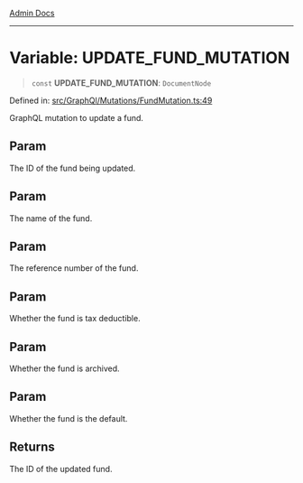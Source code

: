 [Admin Docs](/)

***

# Variable: UPDATE\_FUND\_MUTATION

> `const` **UPDATE\_FUND\_MUTATION**: `DocumentNode`

Defined in: [src/GraphQl/Mutations/FundMutation.ts:49](https://github.com/Aad1tya27/talawa-admin/blob/dd4a08e622d0fa38bcf9758a530e8cdf917dbac8/src/GraphQl/Mutations/FundMutation.ts#L49)

GraphQL mutation to update a fund.

## Param

The ID of the fund being updated.

## Param

The name of the fund.

## Param

The reference number of the fund.

## Param

Whether the fund is tax deductible.

## Param

Whether the fund is archived.

## Param

Whether the fund is the default.

## Returns

The ID of the updated fund.
